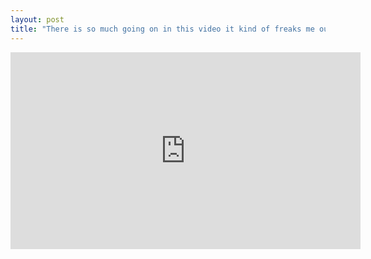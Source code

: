 ```yaml
---
layout: post
title: "There is so much going on in this video it kind of freaks me out"
---
```


<iframe width="560" height="315" src="https://www.youtube-nocookie.com/embed/3i-zYdOPG2k" title="YouTube video player" frameborder="0" allow="accelerometer; autoplay; clipboard-write; encrypted-media; gyroscope; picture-in-picture" allowfullscreen></iframe>
